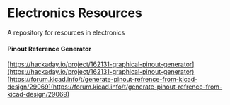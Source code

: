 # Electronics Resources
A repository for resources in electronics



#### Pinout Reference Generator

[https://hackaday.io/project/162131-graphical-pinout-generator](https://hackaday.io/project/162131-graphical-pinout-generator)
[https://forum.kicad.info/t/generate-pinout-refrence-from-kicad-design/29069](https://forum.kicad.info/t/generate-pinout-refrence-from-kicad-design/29069)
